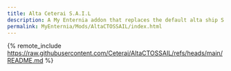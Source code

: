 ```yaml
---
title: Alta Ceterai S.A.I.L
description: A My Enternia addon that replaces the default alta ship S.A.I.L. assistant with a Ceterai's eye, and ship-related text into project-like. Hope you enjoy!
permalink: MyEnternia/Mods/AltaCTOSSAIL/index.html
---
```


{% remote_include https://raw.githubusercontent.com/Ceterai/AltaCTOSSAIL/refs/heads/main/README.md %}

